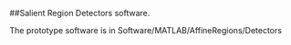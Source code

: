 ##Salient Region Detectors software.

The prototype software is in Software/MATLAB/AffineRegions/Detectors
